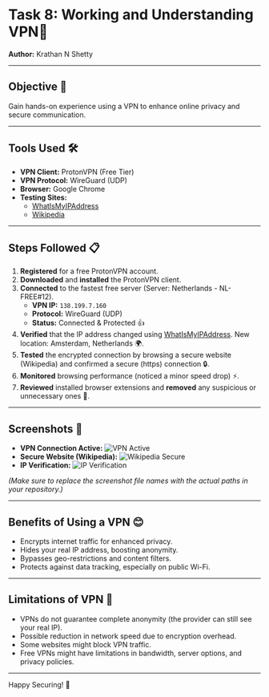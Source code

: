 # Task 8: Working and Understanding VPN🚀

**Author:** Krathan N Shetty

---

## Objective 🎯
Gain hands-on experience using a VPN to enhance online privacy and secure communication.

---

## Tools Used 🛠️
- **VPN Client:** ProtonVPN (Free Tier)
- **VPN Protocol:** WireGuard (UDP)
- **Browser:** Google Chrome
- **Testing Sites:**  
  - [WhatIsMyIPAddress](https://whatismyipaddress.com)  
  - [Wikipedia](https://wikipedia.org)

---

## Steps Followed 📋

1. **Registered** for a free ProtonVPN account.
2. **Downloaded** and **installed** the ProtonVPN client.
3. **Connected** to the fastest free server (Server: Netherlands - NL-FREE#12).  
   - **VPN IP:** `138.199.7.160`
   - **Protocol:** WireGuard (UDP)
   - **Status:** Connected & Protected 👍
4. **Verified** that the IP address changed using [WhatIsMyIPAddress](https://whatismyipaddress.com). New location: Amsterdam, Netherlands 🌍.
5. **Tested** the encrypted connection by browsing a secure website (Wikipedia) and confirmed a secure (https) connection 🔒.
6. **Monitored** browsing performance (noticed a minor speed drop) ⚡.
7. **Reviewed** installed browser extensions and **removed** any suspicious or unnecessary ones 🚫.

---

## Screenshots 📸
- **VPN Connection Active:** ![VPN Active](./screenshot1.png)
- **Secure Website (Wikipedia):** ![Wikipedia Secure](./screenshot2.png)
- **IP Verification:** ![IP Verification](./screenshot3.png)

*(Make sure to replace the screenshot file names with the actual paths in your repository.)*

---

## Benefits of Using a VPN 😊
- Encrypts internet traffic for enhanced privacy.
- Hides your real IP address, boosting anonymity.
- Bypasses geo-restrictions and content filters.
- Protects against data tracking, especially on public Wi-Fi.

---

## Limitations of VPN 🚧
- VPNs do not guarantee complete anonymity (the provider can still see your real IP).
- Possible reduction in network speed due to encryption overhead.
- Some websites might block VPN traffic.
- Free VPNs might have limitations in bandwidth, server options, and privacy policies.

---

Happy Securing! 🔐
